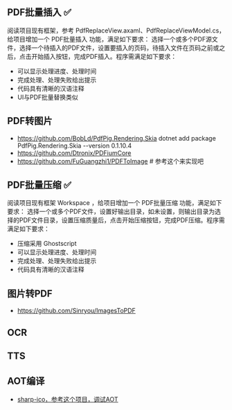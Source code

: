 
## PDF批量插入 ✅ 
阅读项目现有框架，参考 PdfReplaceView.axaml、PdfReplaceViewModel.cs，给项目增加一个 PDF批量插入 功能，满足如下要求：
选择一个或多个PDF源文件，选择一个待插入的PDF文件，设置要插入的页码，待插入文件在页码之前或之后，点击开始插入按钮，完成PDF插入。程序需满足如下要求：
- 可以显示处理进度、处理时间
- 完成处理、处理失败给出提示
- 代码具有清晰的汉语注释
- UI与PDF批量替换类似

## PDF转图片
- https://github.com/BobLd/PdfPig.Rendering.Skia
dotnet add package PdfPig.Rendering.Skia --version 0.1.10.4
- https://github.com/Dtronix/PDFiumCore
- https://github.com/FuGuangzhi1/PDFToImage  # 参考这个来实现吧

## PDF批量压缩 ✅ 
阅读项目现有框架 Workspace ，给项目增加一个 PDF批量压缩 功能，满足如下要求：
选择一个或多个PDF文件，设置好输出目录，如未设置，则输出目录为选择的PDF文件目录，设置压缩质量后，点击开始压缩按钮，完成PDF压缩。程序需满足如下要求：
- 压缩采用 Ghostscript
- 可以显示处理进度、处理时间
- 完成处理、处理失败给出提示
- 代码具有清晰的汉语注释

## 图片转PDF
- https://github.com/Sinryou/ImagesToPDF


## OCR


## TTS


## AOT编译
- [sharp-ico，参考这个项目，调试AOT](https://github.com/star-plan/sharp-ico)  
